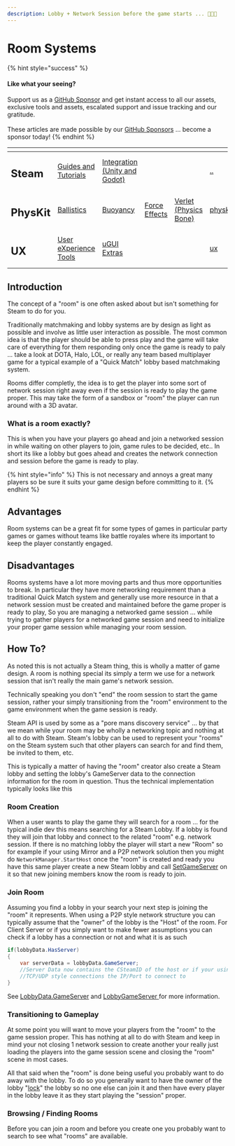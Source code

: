 ```yaml
---
description: Lobby + Network Session before the game starts ... 🤔🤪💩
---
```


# Room Systems

{% hint style="success" %}
#### Like what your seeing?

Support us as a [GitHub Sponsor](../../../../become-a-sponsor/) and get instant access to all our assets, exclusive tools and assets, escalated support and issue tracking and our gratitude.\
\
These articles are made possible by our [GitHub Sponsors](../../../../become-a-sponsor/) ... become a sponsor today!
{% endhint %}

<table data-view="cards"><thead><tr><th></th><th></th><th></th><th></th><th></th><th data-hidden data-card-target data-type="content-ref"></th><th data-hidden data-card-cover data-type="files"></th></tr></thead><tbody><tr><td><h2>Steam</h2></td><td><a href="../../">Guides and Tutorials</a></td><td><a href="../../../../assets/steamworks/">Integration (Unity and Godot)</a></td><td></td><td></td><td><a href="../../">..</a></td><td><a href="../../../../.gitbook/assets/Steamworks Card.png">Steamworks Card.png</a></td></tr><tr><td><h2>PhysKit</h2></td><td><a href="../../../../assets/physkit/learning/sample-scenes/1-ballistic-basics.md">Ballistics</a></td><td><a href="../../../../assets/physkit/learning/sample-scenes/1-buoyancy-example.md">Buoyancy</a></td><td><a href="../../../../assets/physkit/learning/sample-scenes/1-force-effect-fields.md">Force Effects</a></td><td><a href="../../../../assets/physkit/learning/sample-scenes/2-verlet-spring-skinned-mesh.md">Verlet (Physics Bone)</a></td><td><a href="../../../../assets/physkit/">physkit</a></td><td><a href="../../../../.gitbook/assets/PhysKit Card.png">PhysKit Card.png</a></td></tr><tr><td><h2>UX</h2></td><td><a href="../../../../assets/ux/learning/core-concepts/">User eXperience Tools</a></td><td><a href="../../../../assets/ux/learning/ugui-extras/">uGUI Extras</a></td><td></td><td></td><td><a href="../../../../assets/ux/">ux</a></td><td><a href="../../../../.gitbook/assets/Splash Screen (1).png">Splash Screen (1).png</a></td></tr></tbody></table>

## &#x20;Introduction

The concept of a "room" is one often asked about but isn't something for Steam to do for you.

Traditionally matchmaking and lobby systems are by design as light as possible and involve as little user interaction as possible. The most common idea is that the player should be able to press play and the game will take care of everything for them responding only once the game is ready to paly ... take a look at DOTA, Halo, LOL, or really any team based multiplayer game for a typical example of a "Quick Match" lobby based matchmaking system.

Rooms differ completly, the idea is to get the player into some sort of network session right away even if the session is ready to play the game proper. This may take the form of a sandbox or "room" the player can run around with a 3D avatar.

### What is a room exactly?

This is when you have your players go ahead and join a networked session in while waiting on other players to join, game rules to be decided, etc.. In short its like a lobby but goes ahead and creates the network connection and session before the game is ready to play.

{% hint style="info" %}
This is not necessary and annoys a great many players so be sure it suits your game design before committing to it.
{% endhint %}

## Advantages

Room systems can be a great fit for some types of games in particular party games or games without teams like battle royales where its important to keep the player constantly engaged.

## Disadvantages

Rooms systems have a lot more moving parts and thus more opportunities to break. In particular they have more networking requirement than a traditional Quick Match system and generally use more resource in that a network session must be created and maintained before the game proper is ready to play,  So you are managing a networked game session ... while trying to gather players for a networked game session and need to initialize your proper game session while managing your room session.

## How To?

As noted this is not actually a Steam thing, this is wholly a matter of game design. A room is nothing special its simply a term we use for a network session that isn't really the main game's network session.&#x20;

Technically speaking you don't "end" the room session to start the game session, rather your simply transitioning from the "room" environment to the game environment when the game session is ready.

Steam API is used by some as a "pore mans discovery service" ... by that we mean while your room may be wholly a networking topic and nothing at all to do with Steam. Steam's lobby can be used to represent your "rooms" on the Steam system such that other players can search for and find them, be invited to them, etc.

This is typically a matter of having the "room" creator also create a Steam lobby and setting the lobby's GameServer data to the connection information for the room in question. Thus the technical implementation typically looks like this

### Room Creation

When a user wants to play the game they will search for a room ... for the typical indie dev this means searching for a Steam Lobby. If a lobby is found they will join that lobby and connect to the related "room" e.g. network session. If there is no matching lobby the player will start a new "Room" so for example if your using Mirror and a P2P network solution then you might do `NetworkManager.StartHost` once the "room" is created and ready you have this same player create a new Steam lobby and call [SetGameServer](../../../../assets/steamworks/data-layer/lobby-data.md#set-game-server) on it so that new joining members know the room is ready to join.

### Join Room

Assuming you find a lobby in your search your next step is joining the "room" it represents. When using a P2P style network structure you can typically assume that the "owner" of the lobby is the "Host" of the room. For Client Server or if you simply want to make fewer assumptions you can check if a lobby has a connection or not and what it is as such

```csharp
if(lobbyData.HasServer)
{
    var serverData = lobbyData.GameServer;
    //Server Data now contains the CSteamID of the host or if your using 
    //TCP/UDP style connections the IP/Port to connect to
}
```

See [LobbyData.GameServer](../../../../assets/steamworks/data-layer/lobby-data.md#game-server) and [LobbyGameServer ](../../../../assets/steamworks/objects/lobby-game-server.md)for more information.

### Transitioning to Gameplay

At some point you will want to move your players from the "room" to the game session proper. This has nothing at all to do with Steam and keep in mind your not closing 1 network session to create another your really just loading the players into the game session scene and closing the "room" scene in most cases.

All that said when the "room" is done being useful you probably want to do away with the lobby. To do so you generally want to have the owner of the lobby "[lock](../../../../assets/steamworks/data-layer/lobby-data.md#set-joinable)" the lobby so no one else can join it and then have every player in the lobby leave it as they start playing the "session" proper.

### Browsing / Finding Rooms

Before you can join a room and before you create one you probably want to search to see what "rooms" are available.&#x20;
